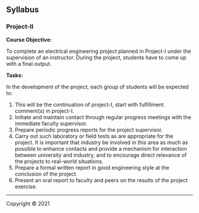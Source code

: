 ## Syllabus

### Project-II

**Course Objective:**

To complete an electrical engineering project planned in Project-I under the supervision of an instructor. During the project, students have to come up with a final output.

**Tasks:**

In the development of the project, each group of students will be expected to:

1. This will be the continuation of project-I, start with fulfillment comment(s) in project-I.
2. Initiate and maintain contact through regular progress meetings with the immediate faculty supervisor.
3. Prepare periodic progress reports for the project supervisor.
4. Carry out such laboratory or field tests as are appropriate for the project. It is important that industry be involved in this area as much as possible to enhance contacts and provide a mechanism for interaction between university and industry, and to encourage direct relevance of the projects to real-world situations.
5. Prepare a formal written report in good engineering style at the conclusion of the project.
6. Present an oral report to faculty and peers on the results of the project exercise.

***

Copyright © 2021 
